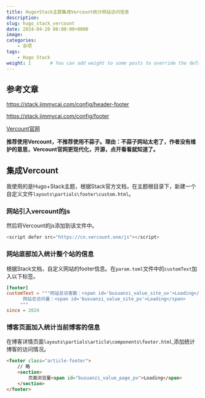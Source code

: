 ```yaml
---
title: Hugo+Stack主题集成Vercount统计网站访问信息
description: 
slug: hugo_stack_vercount
date: 2024-04-20 00:00:00+0000
image: 
categories:
    - 杂项
tags:
    - Hugo Stack
weight: 1       # You can add weight to some posts to override the default sorting (date descending)
---
```


## 参考文章

https://stack.jimmycai.com/config/header-footer

https://stack.jimmycai.com/config/footer

[Vercount官网](https://vercount.one/)


**推荐使用Vercount，不推荐使用不蒜子。理由：不蒜子网站太老了，作者没有维护的意思，Vercount官网更现代化，开源，点开看看就知道了。**

## 集成Vercount

我使用的是Hugo+Stack主题，根据Stack官方文档，在主题根目录下，新建一个自定义文件`layouts\partials\footer\custom.html`。

### 网站引入vercount的js

然后将Vercount的js添加到该文件中。

``` js
<script defer src="https://cn.vercount.one/js"></script>
```

### 网站底部加入统计整个站的信息

根据Stack文档，自定义网站的footer信息。在`param.toml`文件中的`customText`加入以下标签。

``` toml
[footer]
customText = """网站总访客数：<span id='busuanzi_value_site_uv'>Loading</span><br/>
      网站总访问量：<span id='busuanzi_value_site_pv'>Loading</span>
     """
since = 2024
```

### 博客页面加入统计当前博客的信息

在博客详情页面`layouts\partials\article\components\footer.html`,添加统计博客的访问情况。

``` html
<footer class="article-footer">
    // 略
    <section>
        页面浏览量<span id="busuanzi_value_page_pv">Loading</span>
    </section>
</footer>
```



